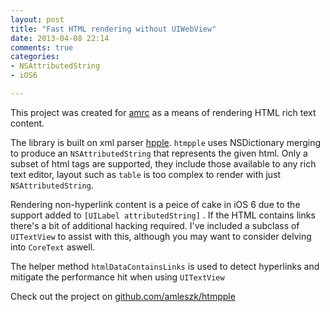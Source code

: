 ```yaml
---
layout: post
title: "Fast HTML rendering without UIWebView"
date: 2013-04-08 22:14
comments: true
categories:
- NSAttributedString
- iOS6

---
```


This project was created for [amrc](https://itunes.apple.com/au/app/amrc-reddit-client/id572391252?mt=8) as a means of rendering HTML rich text content.

The library is built on xml parser [hpple](https://github.com/topfunky/hpple). `htmpple` uses NSDictionary merging to produce an `NSAttributedString` that represents the given html. Only a subset of html tags are supported, they include those available to any rich text editor, layout such as `table` is too complex to render with just `NSAttributedString`.

Rendering non-hyperlink content is a peice of cake in iOS 6 due to the support added to `[UILabel attributedString]` . If the HTML contains links there's a bit of additional hacking required. I've included a subclass of `UITextView` to assist with this, although you may want to consider delving into `CoreText` aswell.

The helper method `htmlDataContainsLinks` is used to detect hyperlinks and mitigate the performance hit when using `UITextView`

Check out the project on [github.com/amleszk/htmpple](http://github.com/amleszk/htmpple)
